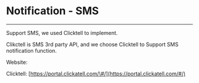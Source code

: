 # Notification - SMS

---

Support SMS, we used Clicktell to implement.

Clikctell is SMS 3rd party API, and we choose Clicktell to Support SMS notification function.

Website:

Clicktell: [https://portal.clickatell.com/\#/](https://portal.clickatell.com/#/)

